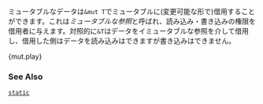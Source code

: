 <!-- Mutable data can be mutably borrowed using `&mut T`. This is called
a *mutable reference* and gives read/write access to the borrower.
In contrast, `&T` borrows the data via an immutable reference, and
the borrower can read the data but not modify it: -->
ミュータブルなデータは`&mut T`でミュータブルに(変更可能な形で)借用することができます。これは*ミュータブルな参照*と呼ばれ、読み込み・書き込みの権限を借用者に与えます。対照的に`&T`はデータをイミュータブルな参照を介して借用し、借用した側はデータを読み込みはできますが書き込みはできません。

{mut.play}

### See Also
[`static`][static]

[static]: scope/lifetime/static_lifetime.html
